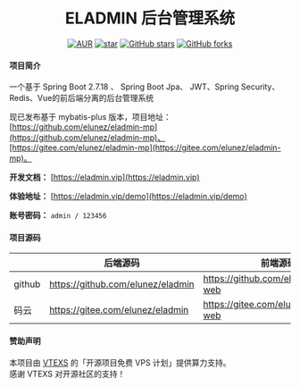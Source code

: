 <h1 style="text-align: center">ELADMIN 后台管理系统</h1>
<div style="text-align: center">

[![AUR](https://img.shields.io/badge/license-Apache%20License%202.0-blue.svg)](https://github.com/elunez/eladmin/blob/master/LICENSE)
[![star](https://gitee.com/elunez/eladmin/badge/star.svg?theme=white)](https://gitee.com/elunez/eladmin)
[![GitHub stars](https://img.shields.io/github/stars/elunez/eladmin.svg?style=social&label=Stars)](https://github.com/elunez/eladmin)
[![GitHub forks](https://img.shields.io/github/forks/elunez/eladmin.svg?style=social&label=Fork)](https://github.com/elunez/eladmin)

</div>

#### 项目简介
一个基于 Spring Boot 2.7.18 、 Spring Boot Jpa、 JWT、Spring Security、Redis、Vue的前后端分离的后台管理系统

现已发布基于 mybatis-plus 版本，项目地址：[https://github.com/elunez/eladmin-mp](https://github.com/elunez/eladmin-mp)、[https://gitee.com/elunez/eladmin-mp](https://gitee.com/elunez/eladmin-mp)。

**开发文档：**  [https://eladmin.vip](https://eladmin.vip)

**体验地址：**  [https://eladmin.vip/demo](https://eladmin.vip/demo)

**账号密码：** `admin / 123456`

#### 项目源码

|     |   后端源码  |   前端源码  |
|---  |--- | --- |
|  github   |  https://github.com/elunez/eladmin   |  https://github.com/elunez/eladmin-web   |
|  码云   |  https://gitee.com/elunez/eladmin   |  https://gitee.com/elunez/eladmin-web   |



#### 赞助声明
本项目由 [VTEXS](https://console.vtexs.com/?affid=1544) 的「开源项目免费 VPS 计划」提供算力支持。  
感谢 VTEXS 对开源社区的支持！
